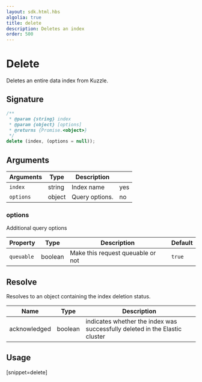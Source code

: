 ```yaml
---
layout: sdk.html.hbs
algolia: true
title: delete
description: Deletes an index
order: 500
---
```


# Delete

Deletes an entire data index from Kuzzle.

## Signature

```javascript
/**
 * @param {string} index
 * @param {object} [options]
 * @returns {Promise.<object>}
 */
delete (index, (options = null));
```

## Arguments

| Arguments | Type   | Description                         | |
| --------- | ------ | ----------------------------------- | -------- |
| `index`   | string | Index name                          | yes      |
| `options` | object | Query options. | no       |

### **options**

Additional query options

| Property   | Type    | Description                       | Default |
| ---------- | ------- | --------------------------------- | ------- |
| `queuable` | boolean | Make this request queuable or not | `true`  |

## Resolve

Resolves to an object containing the index deletion status.

| Name         | Type    | Description                                                                 |
| ------------ | ------- | --------------------------------------------------------------------------- |
| acknowledged | boolean | indicates whether the index was successfully deleted in the Elastic cluster |

## Usage

[snippet=delete]
